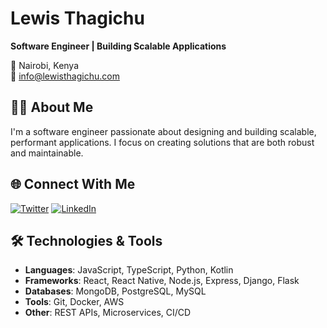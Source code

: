# Lewis Thagichu

**Software Engineer | Building Scalable Applications**

📍 Nairobi, Kenya  
📧 info@lewisthagichu.com  

## 👨‍💻 About Me

I'm a software engineer passionate about designing and building scalable, performant applications. I focus on creating solutions that are both robust and maintainable.

## 🌐 Connect With Me

[![Twitter](https://img.shields.io/badge/Twitter-1DA1F2?style=flat&logo=twitter&logoColor=white)](https://twitter.com/thagichucodes)
[![LinkedIn](https://img.shields.io/badge/LinkedIn-0077B5?style=flat&logo=linkedin&logoColor=white)](https://www.linkedin.com/in/lewis-thagichu/)

## 🛠️ Technologies & Tools

- **Languages**: JavaScript, TypeScript, Python, Kotlin
- **Frameworks**: React, React Native, Node.js, Express, Django, Flask
- **Databases**: MongoDB, PostgreSQL, MySQL
- **Tools**: Git, Docker, AWS
- **Other**: REST APIs, Microservices, CI/CD

<!-- ## 📈 GitHub Stats -->

<!-- Your stats can go here when ready -->
<!-- <p><img align="center" src="https://github-readme-streak-stats.herokuapp.com/?user=lewisthagichu&" alt="lewisthagichu" /></p> -->
